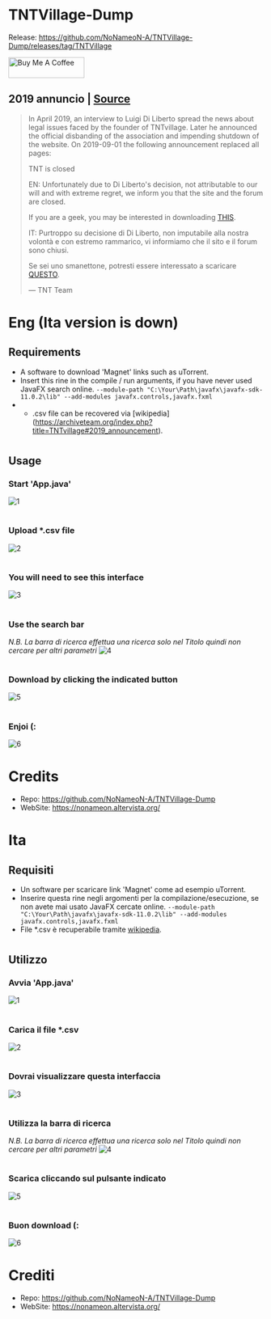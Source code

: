 
# TNTVillage-Dump
Release: https://github.com/NoNameoN-A/TNTVillage-Dump/releases/tag/TNTVillage

<a href="https://www.buymeacoffee.com/NoNameoNA" target="_blank"><img src="https://cdn.buymeacoffee.com/buttons/v2/default-black.png" alt="Buy Me A Coffee" style="height: 41px !important;width: 150px !important;" ></a>

## 2019 annuncio | [Source](https://archiveteam.org/index.php?title=TNTvillage#2019_announcement)

> In April 2019, an interview to Luigi Di Liberto spread the news about
> legal issues faced by the founder of TNTvillage. Later he announced
> the official disbanding of the association and impending shutdown of
> the website. On 2019-09-01 the following announcement replaced all
> pages:
> 
> TNT is closed
> 
> EN: Unfortunately due to Di Liberto's decision, not attributable to
> our will and with extreme regret, we inform you that the site and the
> forum are closed.
> 
> If you are a geek, you may be interested in downloading
> [THIS](https://archive.org/details/dump_release_tntvillage_2019-08-30).
> 
> IT: Purtroppo su decisione di Di Liberto, non imputabile alla nostra
> volontà e con estremo rammarico, vi informiamo che il sito e il forum
> sono chiusi.
> 
> Se sei uno smanettone, potresti essere interessato a scaricare
> [QUESTO](https://archive.org/details/dump_release_tntvillage_2019-08-30).
> 
> — TNT Team

# Eng (Ita version is down)
## Requirements

- A software to download 'Magnet' links such as uTorrent.
 - Insert this rine in the compile / run arguments, if you have never used JavaFX search online. `--module-path "C:\Your\Path\javafx\javafx-sdk-11.0.2\lib" --add-modules javafx.controls,javafx.fxml`
 - * .csv file can be recovered via [wikipedia] (https://archiveteam.org/index.php?title=TNTvillage#2019_announcement).

#
## Usage
### Start 'App.java'
![1](https://github.com/NoNameoN-A/TNTVillage-Dump/blob/main/README%20Image/1.PNG)
#
### Upload *.csv file
![2](https://github.com/NoNameoN-A/TNTVillage-Dump/blob/main/README%20Image/2.PNG)
#
### You will need to see this interface
![3](https://github.com/NoNameoN-A/TNTVillage-Dump/blob/main/README%20Image/3.PNG)
#
### Use the search bar
*N.B. La barra di ricerca effettua una ricerca solo nel Titolo quindi non cercare per altri parametri*
![4](https://github.com/NoNameoN-A/TNTVillage-Dump/blob/main/README%20Image/4.PNG)
#
### Download by clicking the indicated button
![5](https://github.com/NoNameoN-A/TNTVillage-Dump/blob/main/README%20Image/5.PNG)
#
### Enjoi (:
![6](https://github.com/NoNameoN-A/TNTVillage-Dump/blob/main/README%20Image/6.PNG)
#
# Credits

 - Repo: https://github.com/NoNameoN-A/TNTVillage-Dump
 - WebSite: https://nonameon.altervista.org/

# Ita
## Requisiti

 - Un software per scaricare link 'Magnet' come ad esempio uTorrent.
 - Inserire questa rine negli argomenti per la compilazione/esecuzione, se non avete mai usato JavaFX cercate online. `--module-path "C:\Your\Path\javafx\javafx-sdk-11.0.2\lib" --add-modules javafx.controls,javafx.fxml`
 - File *.csv è recuperabile tramite [wikipedia](https://archiveteam.org/index.php?title=TNTvillage#2019_announcement).

#
## Utilizzo
### Avvia 'App.java'
![1](https://github.com/NoNameoN-A/TNTVillage-Dump/blob/main/README%20Image/1.PNG)
#
### Carica il file *.csv
![2](https://github.com/NoNameoN-A/TNTVillage-Dump/blob/main/README%20Image/2.PNG)
#
### Dovrai visualizzare questa interfaccia
![3](https://github.com/NoNameoN-A/TNTVillage-Dump/blob/main/README%20Image/3.PNG)
#
### Utilizza la barra di ricerca
*N.B. La barra di ricerca effettua una ricerca solo nel Titolo quindi non cercare per altri parametri*
![4](https://github.com/NoNameoN-A/TNTVillage-Dump/blob/main/README%20Image/4.PNG)
#
### Scarica cliccando sul pulsante indicato
![5](https://github.com/NoNameoN-A/TNTVillage-Dump/blob/main/README%20Image/5.PNG)
#
### Buon download (:
![6](https://github.com/NoNameoN-A/TNTVillage-Dump/blob/main/README%20Image/6.PNG)
#
# Crediti

 - Repo: https://github.com/NoNameoN-A/TNTVillage-Dump
 - WebSite: https://nonameon.altervista.org/
